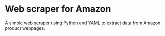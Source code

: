 # Web scraper for Amazon
A simple web scraper using Python and YAML to extract data from Amazon product webpages.
